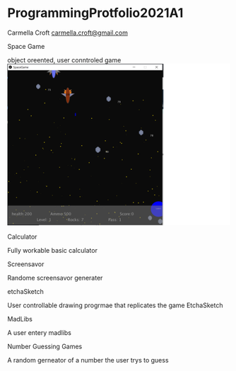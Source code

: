 # ProgrammingProtfolio2021A1
Carmella Croft
carmella.croft@gmail.com

Space Game

object oreented, user conntroled game
![SpaceGame](https://github.com/CarmellaCroft/ProgrammingProtfolio2021A1/blob/gh-pages/Images/SpaceGameSS2.png?raw=true)





Calculator

Fully workable basic calculator




Screensavor

Randome screensavor generater 





etchaSketch

User controllable drawing progrmae that replicates the game EtchaSketch





MadLibs

A user entery madlibs





Number Guessing Games

A random gerneator of a number the user trys to guess


